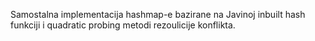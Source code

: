 Samostalna implementacija hashmap-e bazirane na Javinoj inbuilt hash funkciji i quadratic probing metodi rezoulicije konflikta. 
